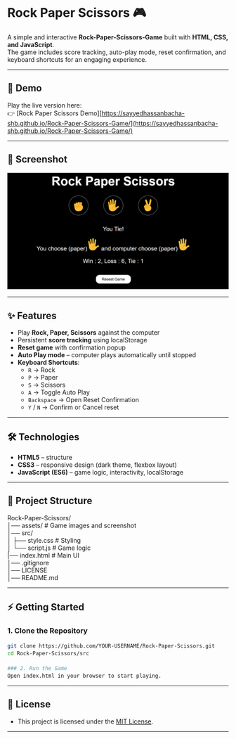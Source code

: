 # Rock Paper Scissors 🎮

A simple and interactive **Rock-Paper-Scissors-Game** built with **HTML, CSS, and JavaScript**.  
The game includes score tracking, auto-play mode, reset confirmation, and keyboard shortcuts for an engaging experience.  

---

## 🚀 Demo
Play the live version here:  
👉 [Rock Paper Scissors Demo][https://sayyedhassanbacha-shb.github.io/Rock-Paper-Scissors-Game/](https://sayyedhassanbacha-shb.github.io/Rock-Paper-Scissors-Game/)

---

## 📸 Screenshot
![Game Screenshot](assets/screenshot.PNG)

---

## ✨ Features
- Play **Rock, Paper, Scissors** against the computer  
- Persistent **score tracking** using localStorage  
- **Reset game** with confirmation popup  
- **Auto Play mode** – computer plays automatically until stopped  
- **Keyboard Shortcuts**:  
  - `R` → Rock  
  - `P` → Paper  
  - `S` → Scissors  
  - `A` → Toggle Auto Play  
  - `Backspace` → Open Reset Confirmation  
  - `Y` / `N` → Confirm or Cancel reset  

---

## 🛠️ Technologies
- **HTML5** – structure  
- **CSS3** – responsive design (dark theme, flexbox layout)  
- **JavaScript (ES6)** – game logic, interactivity, localStorage  

---

## 📂 Project Structure
Rock-Paper-Scissors/                    
│── assets/ # Game images and screenshot                             
│── src/                       
│ ├── style.css # Styling                        
│ └── script.js # Game logic                        
|── index.html # Main UI                    
│── .gitignore                    
│── LICENSE                  
│── README.md                     

---

## ⚡ Getting Started

### 1. Clone the Repository
```bash
git clone https://github.com/YOUR-USERNAME/Rock-Paper-Scissors.git
cd Rock-Paper-Scissors/src

### 2. Run the Game
Open index.html in your browser to start playing.
```

----

## 📜 License
- This project is licensed under the [MIT License](LICENSE).

---

